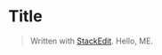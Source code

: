 

# Title
> Written with [StackEdit](https://stackedit.io/).
Hello, ME.

<!--stackedit_data:
eyJoaXN0b3J5IjpbLTExNzk5NjAzOTFdfQ==
-->